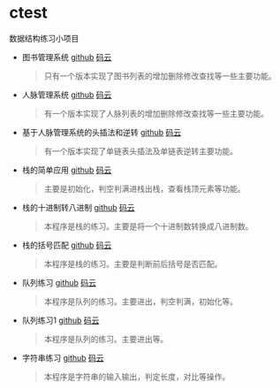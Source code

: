 ctest
===
数据结构练习小项目<br/>
* 图书管理系统  [github](https://github.com/mr-yhl/ctest/blob/master/book_list.cpp)  [码云](https://gitee.com/mryhl/ctest/blob/master/book_list.cpp)<br/>
  > 只有一个版本实现了图书列表的增加删除修改查找等一些主要功能。
* 人脉管理系统  [github](https://github.com/mr-yhl/ctest/blob/master/friend_list.c)  [码云](https://gitee.com/mryhl/ctest/blob/master/friend_list.c)<br/>
  > 有一个版本实现了人脉列表的增加删除修改查找等一些主要功能。
* 基于人脉管理系统的头插法和逆转  [github](https://github.com/mr-yhl/ctest/blob/master/toucha.cpp)  [码云](https://gitee.com/mryhl/ctest/blob/master/toucha.cpp)<br/>
  > 有一个版本实现了单链表头插法及单链表逆转主要功能。
* 栈的简单应用  [github](https://github.com/mr-yhl/ctest/blob/master/stack_ex.cpp)  [码云](https://gitee.com/mryhl/ctest/blob/master/stack_ex.cpp)<br/>
  > 主要是初始化，判空判满进栈出栈，查看栈顶元素等功能。
* 栈的十进制转八进制  [github](https://github.com/mr-yhl/ctest/blob/master/trans10to8.cpp)  [码云](https://gitee.com/mryhl/ctest/blob/master/trans10to8.cpp)<br/>
  > 本程序是栈的练习。主要是将一个十进制数转换成八进制数。
* 栈的括号匹配  [github](https://github.com/mr-yhl/ctest/blob/master/khpp.cpp)  [码云](https://gitee.com/mryhl/ctest/blob/master/khpp.cpp)<br/>
  > 本程序是栈的练习。主要是判断前后括号是否匹配。
* 队列练习  [github](https://github.com/mr-yhl/ctest/blob/master/queue_list.cpp)  [码云](https://gitee.com/mryhl/ctest/blob/master/queue_list.cpp)<br/>
  > 本程序是队列的练习。主要进出，判空判满，初始化等。
* 队列练习1  [github](https://github.com/mr-yhl/ctest/blob/master/queue_list_1.cpp)  [码云](https://gitee.com/mryhl/ctest/blob/master/queue_list_1.cpp)<br/>
  > 本程序是队列的练习。主要进出等。
* 字符串练习  [github](https://github.com/mr-yhl/ctest/blob/master/chuan.cpp)  [码云](https://gitee.com/mryhl/ctest/blob/master/chuan.cpp)<br/>
  > 本程序是字符串的输入输出，判定长度，对比等操作。
